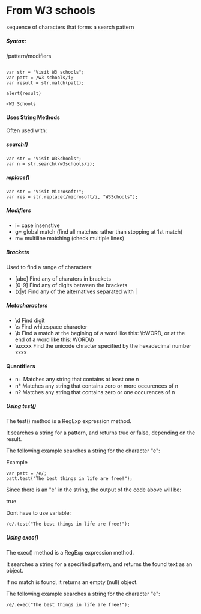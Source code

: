 # From W3 schools

sequence of characters that forms a search pattern

##### Syntax: #####
/pattern/modifiers

```

var str = "Visit W3 schools";
var patt = /w3 schools/i;
var result = str.match(patt);

alert(result)

<W3 Schools

```
#### Uses String Methods ####

Often used with: 

##### search() #####
```
var str = "Visit W3Schools";
var n = str.search(/w3schools/i);

```

##### replace() #####

```
var str = "Visit Microsoft!";
var res = str.replace(/microsoft/i, "W3Schools");
```

##### Modifiers #####

- i= case insenstive
- g= global match (find all matches rather than stopping at 1st match)
- m= multiline matching (check multiple lines)

##### Brackets ######

Used to find a range of characters: 

- [abc] Find any of charaters in brackets
- [0-9] Find any of digits between the brackets
- (x|y) Find any of the alternatives separated with |

##### Metacharacters #####
- \d Find digit
- \s Find whitespace character
- \b  Find a match at the begining of a word like this: \bWORD, or at the end of a word like this: WORD\b
- \uxxxx Find the unicode chracter specified by the hexadecimal number xxxx

#### Quantifiers ####

- n+ Matches any string that contains at least one n
- n* Matches any string that contains zero or more occurences of n
- n? Matches any string that contains zero or one occurences of n




##### Using test() #####
The test() method is a RegExp expression method.

It searches a string for a pattern, and returns true or false, depending on the result.

The following example searches a string for the character "e":

Example

```
var patt = /e/;
patt.test("The best things in life are free!");
```

Since there is an "e" in the string, the output of the code above will be:

true

Dont have to use variable: 
```
/e/.test("The best things in life are free!");
```

##### Using exec() #####
The exec() method is a RegExp expression method.

It searches a string for a specified pattern, and returns the found text as an object.

If no match is found, it returns an empty (null) object.

The following example searches a string for the character "e":

```
/e/.exec("The best things in life are free!");
```
